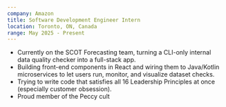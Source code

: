 ```yaml
---
company: Amazon
title: Software Development Engineer Intern
location: Toronto, ON, Canada 
range: May 2025 - Present
---
```


- Currently on the SCOT Forecasting team, turning a CLI-only internal data quality checker into a full-stack app.
- Building front-end components in React and wiring them to Java/Kotlin microservices to let users run, monitor, and visualize dataset checks.
- Trying to write code that satisfies all 16 Leadership Principles at once (especially customer obsession).
- Proud member of the Peccy cult